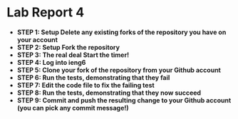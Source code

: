 # Lab Report 4

* **STEP 1: Setup Delete any existing forks of the repository you have on your account**
* **STEP 2: Setup Fork the repository**
* **STEP 3: The real deal Start the timer!**
* **STEP 4: Log into ieng6**
* **STEP 5: Clone your fork of the repository from your Github account**
* **STEP 6: Run the tests, demonstrating that they fail**
* **STEP 7: Edit the code file to fix the failing test**
* **STEP 8: Run the tests, demonstrating that they now succeed**
* **STEP 9: Commit and push the resulting change to your Github account (you can pick any commit message!)**
